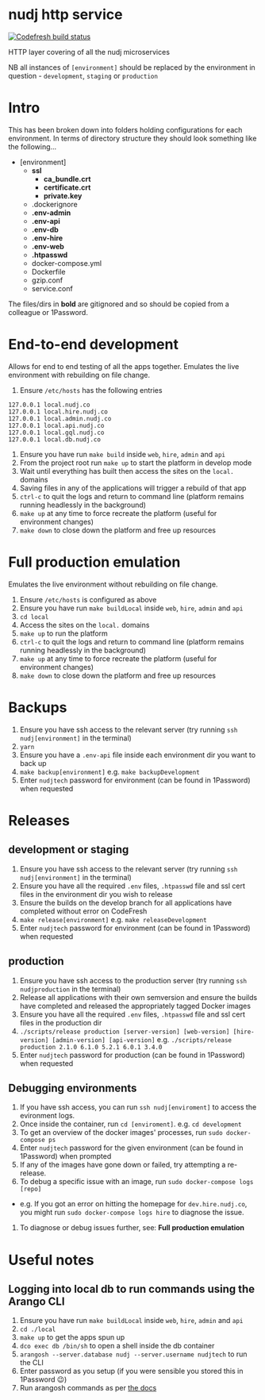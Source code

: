 # nudj http service

[![Codefresh build status]( https://g.codefresh.io/api/badges/build?repoOwner=nudj&repoName=service&branch=master&pipelineName=master&accountName=collingo&key=eyJhbGciOiJIUzI1NiJ9.NThhZDVhYzdhOGU4YWUwMTAwMzQ4MTcz.LswrznCGW0BHHD1jCDCg-EWQm_-4_j0qwWCvUTZcCYA&type=cf-1)]( https://g.codefresh.io/repositories/nudj/service/builds?filter=trigger:build;branch:master;service:58b58053d34d0c0100e573d1~master)

HTTP layer covering of all the nudj microservices

NB all instances of `[environment]` should be replaced by the environment in question - `development`, `staging` or `production`

# Intro

This has been broken down into folders holding configurations for each environment. In terms of directory structure they should look something like the following...

- [environment]
  - **ssl**
    - **ca_bundle.crt**
    - **certificate.crt**
    - **private.key**
  - .dockerignore
  - **.env-admin**
  - **.env-api**
  - **.env-db**
  - **.env-hire**
  - **.env-web**
  - **.htpasswd**
  - docker-compose.yml
  - Dockerfile
  - gzip.conf
  - service.conf

The files/dirs in **bold** are gitignored and so should be copied from a colleague or 1Password.

# End-to-end development

Allows for end to end testing of all the apps together. Emulates the live environment with rebuilding on file change.

1. Ensure `/etc/hosts` has the following entries
  ```
  127.0.0.1 local.nudj.co
  127.0.0.1 local.hire.nudj.co
  127.0.0.1 local.admin.nudj.co
  127.0.0.1 local.api.nudj.co
  127.0.0.1 local.gql.nudj.co
  127.0.0.1 local.db.nudj.co
  ```
1. Ensure you have run `make build` inside `web`, `hire`, `admin` and `api`
1. From the project root run `make up` to start the platform in develop mode
1. Wait until everything has built then access the sites on the `local.` domains
1. Saving files in any of the applications will trigger a rebuild of that app
1. `ctrl-c` to quit the logs and return to command line (platform remains running headlessly in the background)
1. `make up` at any time to force recreate the platform (useful for environment changes)
1. `make down` to close down the platform and free up resources

# Full production emulation

Emulates the live environment without rebuilding on file change.

1. Ensure `/etc/hosts` is configured as above
1. Ensure you have run `make buildLocal` inside `web`, `hire`, `admin` and `api`
1. `cd local`
1. Access the sites on the `local.` domains
1. `make up` to run the platform
1. `ctrl-c` to quit the logs and return to command line (platform remains running headlessly in the background)
1. `make up` at any time to force recreate the platform (useful for environment changes)
1. `make down` to close down the platform and free up resources

# Backups

1. Ensure you have ssh access to the relevant server (try running `ssh nudj[environment]` in the terminal)
1. `yarn`
1. Ensure you have a `.env-api` file inside each environment dir you want to back up
1. `make backup[environment]` e.g. `make backupDevelopment`
1. Enter `nudjtech` password for environment (can be found in 1Password) when requested

# Releases

## development or staging

1. Ensure you have ssh access to the relevant server (try running `ssh nudj[environment]` in the terminal)
1. Ensure you have all the required `.env` files, `.htpasswd` file and ssl cert files in the environment dir you wish to release
1. Ensure the builds on the develop branch for all applications have completed without error on CodeFresh
1. `make release[environment]` e.g. `make releaseDevelopment`
1. Enter `nudjtech` password for environment (can be found in 1Password) when requested

## production

1. Ensure you have ssh access to the production server (try running `ssh nudjproduction` in the terminal)
1. Release all applications with their own semversion and ensure the builds have completed and released the appropriately tagged Docker images
1. Ensure you have all the required `.env` files, `.htpasswd` file and ssl cert files in the production dir
1. `./scripts/release production [server-version] [web-version] [hire-version] [admin-version] [api-version]` e.g. `./scripts/release production 2.1.0 6.1.0 5.2.1 6.0.1 3.4.0`
1. Enter `nudjtech` password for production (can be found in 1Password) when requested

## Debugging environments

1. If you have ssh access, you can run `ssh nudj[enviroment]` to access the evironment logs.
1. Once inside the container, run `cd [enviroment]`. e.g. `cd development`
1. To get an overview of the docker images' processes, run `sudo docker-compose ps`
1. Enter `nudjtech` password for the given environment (can be found in 1Password) when prompted
1. If any of the images have gone down or failed, try attempting a re-release.
1. To debug a specific issue with an image, run `sudo docker-compose logs [repo]`
  - e.g. If you got an error on hitting the homepage for `dev.hire.nudj.co`, you might run `sudo docker-compose logs hire` to diagnose the issue.
1. To diagnose or debug issues further, see: **Full production emulation**

# Useful notes

## Logging into local db to run commands using the Arango CLI

1. Ensure you have run `make buildLocal` inside `web`, `hire`, `admin` and `api`
1. `cd ./local`
1. `make up` to get the apps spun up
1. `dco exec db /bin/sh` to open a shell inside the db container
1. `arangosh --server.database nudj --server.username nudjtech` to run the CLI
1. Enter password as you setup (if you were sensible you stored this in 1Password 😉)
1. Run arangosh commands as per [the docs](https://docs.arangodb.com/2.8/Arangosh/)
